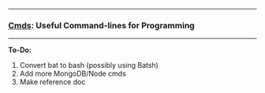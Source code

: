 --------------------------------------------------

### [Cmds](https://github.com/Sondro/Cmds): Useful Command-lines for Programming

--------------------------------------------------

**To-Do:**
1. Convert bat to bash (possibly using Batsh)
2. Add more MongoDB/Node cmds
3. Make reference doc
